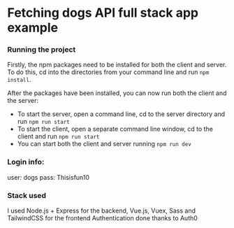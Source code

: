 # Fetching dogs API full stack app example

### Running the project
Firstly, the npm packages need to be installed for both the client and server. To do this, cd into the directories from your command line and run `npm install`.

After the packages have been installed, you can now run both the client and the server:
* To start the server, open a command line, cd to the server directory and run  `npm run start`
* To start the client, open a separate command line window, cd to the client and run `npm run start`
* You can start both the client and server running `npm run dev`

### Login info: 
user: dogs
pass: Thisisfun10

### Stack used
I used Node.js + Express for the backend, Vue.js, Vuex, Sass and TailwindCSS for the frontend
Authentication done thanks to Auth0

